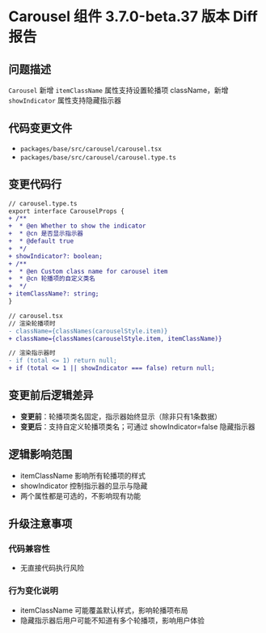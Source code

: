 # Carousel 组件 3.7.0-beta.37 版本 Diff 报告

## 问题描述
`Carousel` 新增 `itemClassName` 属性支持设置轮播项 className，新增 `showIndicator` 属性支持隐藏指示器

## 代码变更文件
- `packages/base/src/carousel/carousel.tsx`
- `packages/base/src/carousel/carousel.type.ts`

## 变更代码行
```diff
// carousel.type.ts
export interface CarouselProps {
+ /**
+  * @en Whether to show the indicator
+  * @cn 是否显示指示器
+  * @default true
+  */
+ showIndicator?: boolean;
+ /**
+  * @en Custom class name for carousel item
+  * @cn 轮播项的自定义类名
+  */
+ itemClassName?: string;
}

// carousel.tsx
// 渲染轮播项时
- className={classNames(carouselStyle.item)}
+ className={classNames(carouselStyle.item, itemClassName)}

// 渲染指示器时
- if (total <= 1) return null;
+ if (total <= 1 || showIndicator === false) return null;
```

## 变更前后逻辑差异
- **变更前**：轮播项类名固定，指示器始终显示（除非只有1条数据）
- **变更后**：支持自定义轮播项类名；可通过 showIndicator=false 隐藏指示器

## 逻辑影响范围
- itemClassName 影响所有轮播项的样式
- showIndicator 控制指示器的显示与隐藏
- 两个属性都是可选的，不影响现有功能

## 升级注意事项

### 代码兼容性
- 无直接代码执行风险

### 行为变化说明
- itemClassName 可能覆盖默认样式，影响轮播项布局
- 隐藏指示器后用户可能不知道有多个轮播项，影响用户体验